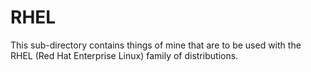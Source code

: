 # RHEL

This sub-directory contains things of mine that are to be used with the RHEL (Red Hat Enterprise Linux) family of distributions.  
